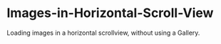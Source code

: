 Images-in-Horizontal-Scroll-View
================================


Loading images in a horizontal scrollview, without using a Gallery. 

